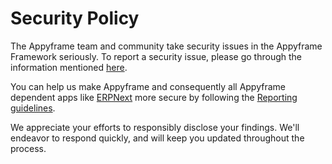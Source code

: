 # Security Policy

The Appyframe team and community take security issues in the Appyframe Framework seriously. To report a security issue, please go through the information mentioned [here](https://appyframe.io/security).

You can help us make Appyframe and consequently all Appyframe dependent apps like [ERPNext](https://erpnext.com) more secure by following the [Reporting guidelines](https://erpnext.com/security).

We appreciate your efforts to responsibly disclose your findings. We'll endeavor to respond quickly, and will keep you updated throughout the process.
